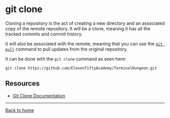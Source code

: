 # git clone
Cloning a repository is the act of creating a new directory and an associated copy of the remote repository. It will be a clone, meaning it has all the tracked commits and commit history.

It will also be associated with the remote, meaning that you can use the [`git pull`](./Pull.md) command to pull updates from the original repository.

It can be done with the `git clone` command as seen here:
```
git clone https://github.com/ElevenfiftyAcademy/TerminalDungeon.git
```
## Resources
- [Git Clone Documentation](https://git-scm.com/docs/git-clone)
---
[Back to home](../README.md)